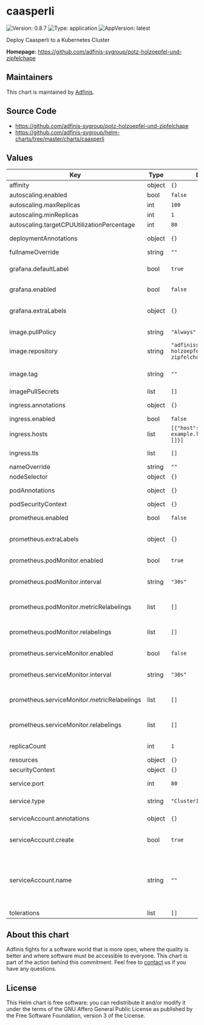 # caasperli

![Version: 0.8.7](https://img.shields.io/badge/Version-0.8.7-informational?style=flat-square) ![Type: application](https://img.shields.io/badge/Type-application-informational?style=flat-square) ![AppVersion: latest](https://img.shields.io/badge/AppVersion-latest-informational?style=flat-square)

Deploy Caasperli to a Kubernetes Cluster

**Homepage:** <https://github.com/adfinis-sygroup/potz-holzoepfel-und-zipfelchape>

## Maintainers
This chart is maintained by [Adfinis](https://adfinis.com/?pk_campaign=github&pk_kwd=helm-charts).

## Source Code

* <https://github.com/adfinis-sygroup/potz-holzoepfel-und-zipfelchape>
* <https://github.com/adfinis-sygroup/helm-charts/tree/master/charts/caasperli>

## Values

| Key | Type | Default | Description |
|-----|------|---------|-------------|
| affinity | object | `{}` |  |
| autoscaling.enabled | bool | `false` |  |
| autoscaling.maxReplicas | int | `100` |  |
| autoscaling.minReplicas | int | `1` |  |
| autoscaling.targetCPUUtilizationPercentage | int | `80` |  |
| deploymentAnnotations | object | `{}` | Annotations to add to Deployment. |
| fullnameOverride | string | `""` |  |
| grafana.defaultLabel | bool | `true` | Add a default `grafana_dashboard: 1` label |
| grafana.enabled | bool | `false` | Enable Grafana Dashboards |
| grafana.extraLabels | object | `{}` | Labels to add to all Grafana integration resources |
| image.pullPolicy | string | `"Always"` | When to pull the container image |
| image.repository | string | `"adfinissygroup/potz-holzoepfel-und-zipfelchape"` | Container image to deploy |
| image.tag | string | `""` | Overrides the image tag whose default is the chart version. |
| imagePullSecrets | list | `[]` |  |
| ingress.annotations | object | `{}` | Annotations to add to the ingress resource |
| ingress.enabled | bool | `false` | Enable ingress |
| ingress.hosts | list | `[{"host":"chart-example.local","paths":[]}]` | List of hosts to expose via ingress |
| ingress.tls | list | `[]` | TLS configuration for ingress |
| nameOverride | string | `""` |  |
| nodeSelector | object | `{}` |  |
| podAnnotations | object | `{}` | Annotations to add to Pod. |
| podSecurityContext | object | `{}` | [PodSecurityContext](https://kubernetes.io/docs/reference/generated/kubernetes-api/v1.18/#podsecuritycontext-v1-core) |
| prometheus.enabled | bool | `false` | Enable Prometheus integration |
| prometheus.extraLabels | object | `{}` | Labels to add to all Prometheus integration resources |
| prometheus.podMonitor.enabled | bool | `true` | Enable creation of a PodMonitor CRD |
| prometheus.podMonitor.interval | string | `"30s"` | Interval at which metrics should be scraped |
| prometheus.podMonitor.metricRelabelings | list | `[]` | MetricRelabelConfigs to apply to samples before ingestion |
| prometheus.podMonitor.relabelings | list | `[]` | RelabelConfigs to apply to samples before scraping |
| prometheus.serviceMonitor.enabled | bool | `false` | Enable creation of a ServiceMonitor CRD |
| prometheus.serviceMonitor.interval | string | `"30s"` | Interval at which metrics should be scraped |
| prometheus.serviceMonitor.metricRelabelings | list | `[]` | MetricRelabelConfigs to apply to samples before ingestion |
| prometheus.serviceMonitor.relabelings | list | `[]` | RelabelConfigs to apply to samples before scraping |
| replicaCount | int | `1` | How many caasperlis to deploy |
| resources | object | `{}` |  |
| securityContext | object | `{}` | [SecurityContext](https://kubernetes.io/docs/reference/generated/kubernetes-api/v1.18/#securitycontext-v1-core) |
| service.port | int | `80` | Port the service will expose |
| service.type | string | `"ClusterIP"` | Type of the service to create |
| serviceAccount.annotations | object | `{}` | Annotations to add to the service account |
| serviceAccount.create | bool | `true` | Specifies whether a service account should be created |
| serviceAccount.name | string | `""` | The name of the service account to use. If not set and create is true, a name is generated using the fullname template |
| tolerations | list | `[]` |  |

## About this chart

Adfinis fights for a software world that is more open, where the quality is
better and where software must be accessible to everyone. This chart
is part of the action behind this commitment. Feel free to
[contact](https://adfinis.com/kontakt/?pk_campaign=github&pk_kwd=helm-charts)
us if you have any questions.

## License

This Helm chart is free software: you can redistribute it and/or modify it under the terms
of the GNU Affero General Public License as published by the Free Software Foundation,
version 3 of the License.
